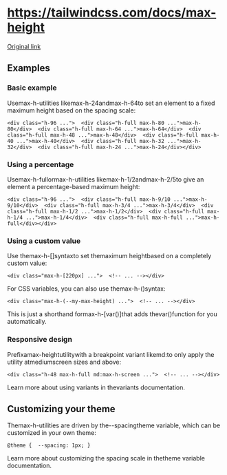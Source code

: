 # https://tailwindcss.com/docs/max-height

[Original link](https://tailwindcss.com/docs/max-height)

## Examples

### Basic example

Usemax-h-<number>utilities likemax-h-24andmax-h-64to set an element to a fixed maximum height based on the spacing scale:

```
<div class="h-96 ...">  <div class="h-full max-h-80 ...">max-h-80</div>  <div class="h-full max-h-64 ...">max-h-64</div>  <div class="h-full max-h-48 ...">max-h-48</div>  <div class="h-full max-h-40 ...">max-h-40</div>  <div class="h-full max-h-32 ...">max-h-32</div>  <div class="h-full max-h-24 ...">max-h-24</div></div>
```

### Using a percentage

Usemax-h-fullormax-h-<fraction>utilities likemax-h-1/2andmax-h-2/5to give an element a percentage-based maximum height:

```
<div class="h-96 ...">  <div class="h-full max-h-9/10 ...">max-h-9/10</div>  <div class="h-full max-h-3/4 ...">max-h-3/4</div>  <div class="h-full max-h-1/2 ...">max-h-1/2</div>  <div class="h-full max-h-1/4 ...">max-h-1/4</div>  <div class="h-full max-h-full ...">max-h-full</div></div>
```

### Using a custom value

Use themax-h-[<value>]syntaxto set themaximum heightbased on a completely custom value:

```
<div class="max-h-[220px] ...">  <!-- ... --></div>
```

For CSS variables, you can also use themax-h-(<custom-property>)syntax:

```
<div class="max-h-(--my-max-height) ...">  <!-- ... --></div>
```

This is just a shorthand formax-h-[var(<custom-property>)]that adds thevar()function for you automatically.

### Responsive design

Prefixamax-heightutilitywith a breakpoint variant likemd:to only apply the utility atmediumscreen sizes and above:

```
<div class="h-48 max-h-full md:max-h-screen ...">  <!-- ... --></div>
```

Learn more about using variants in thevariants documentation.

## Customizing your theme

Themax-h-<number>utilities are driven by the--spacingtheme variable, which can be customized in your own theme:

```
@theme {  --spacing: 1px; }
```

Learn more about customizing the spacing scale in thetheme variable documentation.

